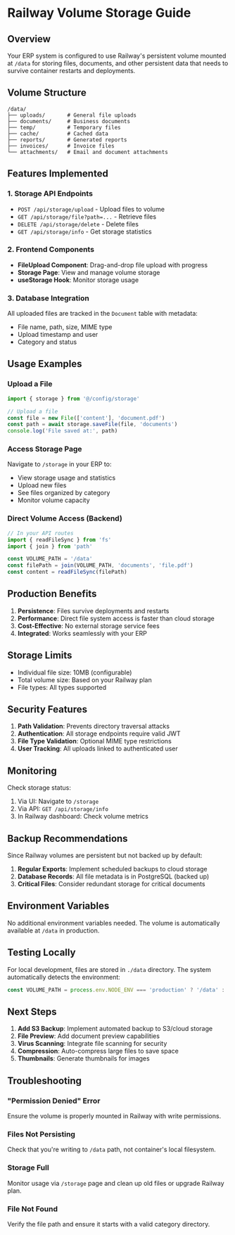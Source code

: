 # Railway Volume Storage Guide

## Overview
Your ERP system is configured to use Railway's persistent volume mounted at `/data` for storing files, documents, and other persistent data that needs to survive container restarts and deployments.

## Volume Structure

```
/data/
├── uploads/       # General file uploads
├── documents/     # Business documents
├── temp/          # Temporary files
├── cache/         # Cached data
├── reports/       # Generated reports
├── invoices/      # Invoice files
└── attachments/   # Email and document attachments
```

## Features Implemented

### 1. Storage API Endpoints
- `POST /api/storage/upload` - Upload files to volume
- `GET /api/storage/file?path=...` - Retrieve files
- `DELETE /api/storage/delete` - Delete files
- `GET /api/storage/info` - Get storage statistics

### 2. Frontend Components
- **FileUpload Component**: Drag-and-drop file upload with progress
- **Storage Page**: View and manage volume storage
- **useStorage Hook**: Monitor storage usage

### 3. Database Integration
All uploaded files are tracked in the `Document` table with metadata:
- File name, path, size, MIME type
- Upload timestamp and user
- Category and status

## Usage Examples

### Upload a File
```javascript
import { storage } from '@/config/storage'

// Upload a file
const file = new File(['content'], 'document.pdf')
const path = await storage.saveFile(file, 'documents')
console.log('File saved at:', path)
```

### Access Storage Page
Navigate to `/storage` in your ERP to:
- View storage usage and statistics
- Upload new files
- See files organized by category
- Monitor volume capacity

### Direct Volume Access (Backend)
```javascript
// In your API routes
import { readFileSync } from 'fs'
import { join } from 'path'

const VOLUME_PATH = '/data'
const filePath = join(VOLUME_PATH, 'documents', 'file.pdf')
const content = readFileSync(filePath)
```

## Production Benefits

1. **Persistence**: Files survive deployments and restarts
2. **Performance**: Direct file system access is faster than cloud storage
3. **Cost-Effective**: No external storage service fees
4. **Integrated**: Works seamlessly with your ERP

## Storage Limits

- Individual file size: 10MB (configurable)
- Total volume size: Based on your Railway plan
- File types: All types supported

## Security Features

1. **Path Validation**: Prevents directory traversal attacks
2. **Authentication**: All storage endpoints require valid JWT
3. **File Type Validation**: Optional MIME type restrictions
4. **User Tracking**: All uploads linked to authenticated user

## Monitoring

Check storage status:
1. Via UI: Navigate to `/storage`
2. Via API: `GET /api/storage/info`
3. In Railway dashboard: Check volume metrics

## Backup Recommendations

Since Railway volumes are persistent but not backed up by default:

1. **Regular Exports**: Implement scheduled backups to cloud storage
2. **Database Records**: All file metadata is in PostgreSQL (backed up)
3. **Critical Files**: Consider redundant storage for critical documents

## Environment Variables

No additional environment variables needed. The volume is automatically available at `/data` in production.

## Testing Locally

For local development, files are stored in `./data` directory. The system automatically detects the environment:

```javascript
const VOLUME_PATH = process.env.NODE_ENV === 'production' ? '/data' : './data'
```

## Next Steps

1. **Add S3 Backup**: Implement automated backup to S3/cloud storage
2. **File Preview**: Add document preview capabilities
3. **Virus Scanning**: Integrate file scanning for security
4. **Compression**: Auto-compress large files to save space
5. **Thumbnails**: Generate thumbnails for images

## Troubleshooting

### "Permission Denied" Error
Ensure the volume is properly mounted in Railway with write permissions.

### Files Not Persisting
Check that you're writing to `/data` path, not container's local filesystem.

### Storage Full
Monitor usage via `/storage` page and clean up old files or upgrade Railway plan.

### File Not Found
Verify the file path and ensure it starts with a valid category directory.